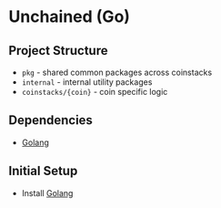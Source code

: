 # Unchained (Go)

## Project Structure

- `pkg` - shared common packages across coinstacks
- `internal` - internal utility packages
- `coinstacks/{coin}` - coin specific logic

## Dependencies

- [Golang](https://go.dev/)

## Initial Setup

- Install [Golang](https://go.dev/doc/install)